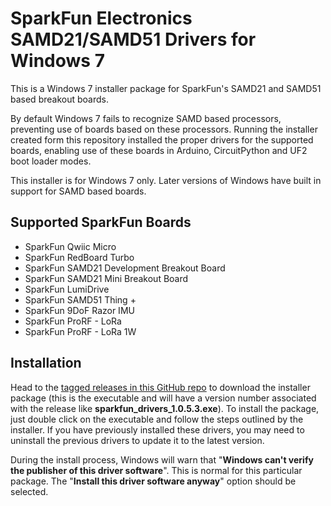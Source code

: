 SparkFun Electronics SAMD21/SAMD51 Drivers for Windows 7
========================================

This is a Windows 7 installer package for SparkFun's SAMD21 and SAMD51 based breakout boards.

By default Windows 7 fails to recognize SAMD based processors, preventing use of boards based on these processors. Running the installer created form this repository installed the proper drivers for the supported boards, enabling use of these boards in Arduino, CircuitPython and UF2 boot loader modes.

This installer is for Windows 7 only. Later versions of Windows have built in support for SAMD based boards.

## Supported SparkFun Boards

* SparkFun Qwiic Micro
* SparkFun RedBoard Turbo
* SparkFun SAMD21 Development Breakout Board
* SparkFun SAMD21 Mini Breakout Board
* SparkFun LumiDrive
* SparkFun SAMD51 Thing +
* SparkFun 9DoF Razor IMU
* SparkFun ProRF - LoRa
* SparkFun ProRF - LoRa 1W

## Installation

Head to the [tagged releases in this GitHub repo](https://github.com/sparkfun/samd_windows7_installer/releases) to download the installer package (this is the executable and will have a version number associated with the release like **sparkfun_drivers_1.0.5.3.exe**). To install the package, just double click on the executable and follow the steps outlined by the installer. If you have previously installed these drivers, you may need to uninstall the previous drivers to update it to the latest version.

During the install process, Windows will warn that "**Windows can't verify the publisher of this driver software**". This is normal for this particular package. The "**Install this driver software anyway**" option should be selected.
